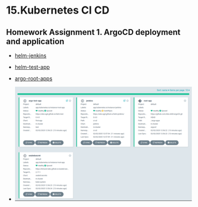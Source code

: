 # 15.Kubernetes CI CD

## Homework Assignment 1. ArgoCD deployment and application

- [helm-jenkins](https://github.com/Alex-AGD/helm-jenkins)
- [helm-test-app](https://github.com/Alex-AGD/helm-test/blob/main/index.yaml)
- [argo-root-apps](https://github.com/Alex-AGD/argoCD)

- ![argo](argo.png)


